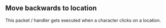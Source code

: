 ## Move backwards to location
This packet / handler gets executed when a character clicks on a location.
